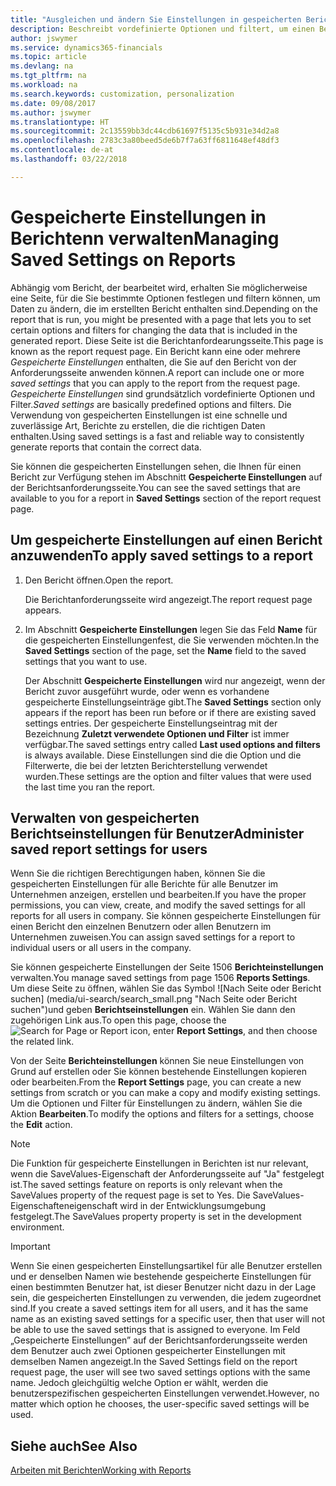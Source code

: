 ```yaml
---
title: "Ausgleichen und ändern Sie Einstellungen in gespeicherten Berichten | Microsoft Docs"
description: Beschreibt vordefinierte Optionen und filtert, um einen Bericht anzupassen und die richtigen Daten zu generieren.
author: jswymer
ms.service: dynamics365-financials
ms.topic: article
ms.devlang: na
ms.tgt_pltfrm: na
ms.workload: na
ms.search.keywords: customization, personalization
ms.date: 09/08/2017
ms.author: jswymer
ms.translationtype: HT
ms.sourcegitcommit: 2c13559bb3dc44cdb61697f5135c5b931e34d2a8
ms.openlocfilehash: 2783c3a80beed5de6b7f7a63ff6811648ef48df3
ms.contentlocale: de-at
ms.lasthandoff: 03/22/2018

---
```

# <a name="managing-saved-settings-on-reports"></a><span data-ttu-id="8541f-103">Gespeicherte Einstellungen in Berichtenn verwalten</span><span class="sxs-lookup"><span data-stu-id="8541f-103">Managing Saved Settings on Reports</span></span>
<span data-ttu-id="8541f-104">Abhängig vom Bericht, der bearbeitet wird, erhalten Sie möglicherweise eine Seite, für die Sie bestimmte Optionen festlegen und filtern können, um Daten zu ändern, die im erstellten Bericht enthalten sind.</span><span class="sxs-lookup"><span data-stu-id="8541f-104">Depending on the report that is run, you might be presented with a page that lets you to set certain options and filters for changing the data that is included in the generated report.</span></span> <span data-ttu-id="8541f-105">Diese Seite ist die Berichtanfordearungsseite.</span><span class="sxs-lookup"><span data-stu-id="8541f-105">This page is known as the report request page.</span></span> <span data-ttu-id="8541f-106">Ein Bericht kann eine oder mehrere *Gespeicherte Einstellungen* enthalten, die Sie auf den Bericht von der Anforderungsseite anwenden können.</span><span class="sxs-lookup"><span data-stu-id="8541f-106">A report can include one or more *saved settings* that you can apply to the report from the request page.</span></span> <span data-ttu-id="8541f-107">*Gespeicherte Einstellungen* sind grundsätzlich vordefinierte Optionen und Filter.</span><span class="sxs-lookup"><span data-stu-id="8541f-107">*Saved settings* are basically predefined options and filters.</span></span> <span data-ttu-id="8541f-108">Die Verwendung von gespeicherten Einstellungen ist eine schnelle und zuverlässige Art, Berichte zu erstellen, die die richtigen Daten enthalten.</span><span class="sxs-lookup"><span data-stu-id="8541f-108">Using saved settings is a fast and reliable way to consistently generate reports that contain the correct data.</span></span>

<span data-ttu-id="8541f-109">Sie können die gespeicherten Einstellungen sehen, die Ihnen für einen Bericht zur Verfügung stehen im Abschnitt **Gespeicherte Einstellungen** auf der Berichtsanforderungsseite.</span><span class="sxs-lookup"><span data-stu-id="8541f-109">You can see the saved settings that are available to you for a report in **Saved Settings** section of the report request page.</span></span>  

## <a name="to-apply-saved-settings-to-a-report"></a><span data-ttu-id="8541f-110">Um gespeicherte Einstellungen auf einen Bericht anzuwenden</span><span class="sxs-lookup"><span data-stu-id="8541f-110">To apply saved settings to a report</span></span>
1. <span data-ttu-id="8541f-111">Den Bericht öffnen.</span><span class="sxs-lookup"><span data-stu-id="8541f-111">Open the report.</span></span>

   <span data-ttu-id="8541f-112">Die Berichtanforderungsseite wird angezeigt.</span><span class="sxs-lookup"><span data-stu-id="8541f-112">The report request page appears.</span></span>    
2. <span data-ttu-id="8541f-113">Im Abschnitt **Gespeicherte Einstellungen** legen Sie das Feld **Name** für die gespeicherten Einstellungenfest, die Sie verwenden möchten.</span><span class="sxs-lookup"><span data-stu-id="8541f-113">In the **Saved Settings** section of the page, set the **Name** field  to the saved settings that you want to use.</span></span>

   <span data-ttu-id="8541f-114">Der Abschnitt **Gespeicherte Einstellungen** wird nur angezeigt, wenn der Bericht zuvor ausgeführt wurde, oder wenn es vorhandene gespeicherte Einstellungseinträge gibt.</span><span class="sxs-lookup"><span data-stu-id="8541f-114">The **Saved Settings** section only appears if the report has been run before or if there are existing saved settings entries.</span></span> <span data-ttu-id="8541f-115">Der gespeicherte Einstellungseintrag mit der Bezeichnung **Zuletzt verwendete Optionen und Filter** ist immer verfügbar.</span><span class="sxs-lookup"><span data-stu-id="8541f-115">The saved settings entry called **Last used options and filters** is always available.</span></span> <span data-ttu-id="8541f-116">Diese Einstellungen sind die die Option und die Filterwerte, die bei der letzten Berichterstellung verwendet wurden.</span><span class="sxs-lookup"><span data-stu-id="8541f-116">These settings are the option and filter values that were used the last time you ran the report.</span></span>

## <a name="administer-saved-report-settings-for-users"></a><span data-ttu-id="8541f-117">Verwalten von gespeicherten Berichtseinstellungen für Benutzer</span><span class="sxs-lookup"><span data-stu-id="8541f-117">Administer saved report settings for users</span></span>
<span data-ttu-id="8541f-118">Wenn Sie die richtigen Berechtigungen haben, können Sie die gespeicherten Einstellungen für alle Berichte für alle Benutzer im Unternehmen anzeigen, erstellen und bearbeiten.</span><span class="sxs-lookup"><span data-stu-id="8541f-118">If you have the proper permissions, you can view, create, and modify the saved settings for all reports for all users in company.</span></span> <span data-ttu-id="8541f-119">Sie können gespeicherte Einstellungen für einen Bericht den einzelnen Benutzern oder allen Benutzern im Unternehmen zuweisen.</span><span class="sxs-lookup"><span data-stu-id="8541f-119">You can assign saved settings for a report to individual users or all users in the company.</span></span>

<span data-ttu-id="8541f-120">Sie können gespeicherte Einstellungen der Seite 1506 **Berichteinstellungen** verwalten.</span><span class="sxs-lookup"><span data-stu-id="8541f-120">You manage saved settings from page 1506 **Reports Settings**.</span></span> <span data-ttu-id="8541f-121">Um diese Seite zu öffnen, wählen Sie das Symbol ![Nach Seite oder Bericht suchen] (media/ui-search/search_small.png "Nach Seite oder Bericht suchen")und geben **Berichtseinstellungen** ein. Wählen Sie dann den zugehörigen Link aus.</span><span class="sxs-lookup"><span data-stu-id="8541f-121">To open this page, choose the ![Search for Page or Report](media/ui-search/search_small.png "Search for Page or Report icon") icon, enter **Report Settings**, and then choose the related link.</span></span>

<span data-ttu-id="8541f-122">Von der Seite **Berichteinstellungen** können Sie neue Einstellungen von Grund auf erstellen oder Sie können bestehende Einstellungen kopieren oder bearbeiten.</span><span class="sxs-lookup"><span data-stu-id="8541f-122">From the **Report Settings** page, you can create a new settings from scratch or you can make a copy and modify existing settings.</span></span> <span data-ttu-id="8541f-123">Um die Optionen und Filter für Einstellungen zu ändern, wählen Sie die Aktion **Bearbeiten**.</span><span class="sxs-lookup"><span data-stu-id="8541f-123">To modify the options and filters for a settings, choose the **Edit** action.</span></span>

> [!NOTE]
> <span data-ttu-id="8541f-124">Die Funktion für gespeicherte Einstellungen in Berichten ist nur relevant, wenn die SaveValues-Eigenschaft der Anforderungsseite auf "Ja" festgelegt ist.</span><span class="sxs-lookup"><span data-stu-id="8541f-124">The saved settings feature on reports is only relevant when the SaveValues property of the request page is set to Yes.</span></span> <span data-ttu-id="8541f-125">Die SaveValues-Eigenschafteneigenschaft wird in der Entwicklungsumgebung festgelegt.</span><span class="sxs-lookup"><span data-stu-id="8541f-125">The SaveValues property property is set in the development environment.</span></span>  

> [!Important]
> <span data-ttu-id="8541f-126">Wenn Sie einen gespeicherten Einstellungsartikel für alle Benutzer erstellen und er denselben Namen wie bestehende gespeicherte Einstellungen für einen bestimmten Benutzer hat, ist dieser Benutzer nicht dazu in der Lage sein, die gespeicherten Einstellungen zu verwenden, die jedem zugeordnet sind.</span><span class="sxs-lookup"><span data-stu-id="8541f-126">If you create a saved settings item for all users, and it has the same name as an existing saved settings for a specific user, then that user will not be able to use the saved settings that is assigned to everyone.</span></span>  <span data-ttu-id="8541f-127">Im Feld „Gespeicherte Einstellungen” auf der Berichtsanforderungsseite werden dem Benutzer auch zwei Optionen gespeicherter Einstellungen mit demselben Namen angezeigt.</span><span class="sxs-lookup"><span data-stu-id="8541f-127">In the Saved Settings field on the report request page, the user will see two saved settings options with the same name.</span></span> <span data-ttu-id="8541f-128">Jedoch gleichgültig welche Option er wählt, werden die benutzerspezifischen gespeicherten Einstellungen verwendet.</span><span class="sxs-lookup"><span data-stu-id="8541f-128">However, no matter which option he chooses, the user-specific saved settings will be used.</span></span>

## <a name="see-also"></a><span data-ttu-id="8541f-129">Siehe auch</span><span class="sxs-lookup"><span data-stu-id="8541f-129">See Also</span></span>
[<span data-ttu-id="8541f-130">Arbeiten mit Berichten</span><span class="sxs-lookup"><span data-stu-id="8541f-130">Working with Reports</span></span>](ui-work-report.md)  

